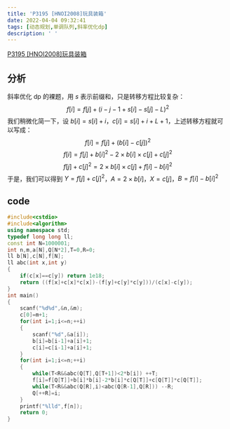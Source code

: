```yaml
---
title: 'P3195 [HNOI2008]玩具装箱'
date: 2022-04-04 09:32:41
tags: [动态规划,单调队列,斜率优化dp]
description: ' '
---
```


[P3195 [HNOI2008]玩具装箱](https://www.luogu.com.cn/problem/P3195)
## 分析
斜率优化 dp 的裸题，用 $s$ 表示前缀和，只是转移方程比较复杂：
$$f[i]=f[j]+(i-j-1+s[i]-s[j]-L)^2$$
我们稍微化简一下，设 $b[i]=s[i]+i$，$c[i]=s[i]+i+L+1$，上述转移方程就可以写成：
$$f[i]=f[j]+(b[i]-c[j])^2$$
$$f[i]=f[j]+b[i]^2-2 \times b[i] \times c[j]+c[j]^2$$
$$f[j]+c[j]^2=2 \times b[i] \times c[j]+f[i]-b[i]^2$$
于是，我们可以得到 $Y=f[j]+c[j]^2$，$A=2 \times b[i]$，$X=c[j]$，$B=f[i]-b[i]^2$
## code
```cpp
#include<cstdio>
#include<algorithm>
using namespace std;
typedef long long ll;
const int N=1000001;
int n,m,a[N],Q[N*2],T=0,R=0;
ll b[N],c[N],f[N];
ll abc(int x,int y)
{
    if(c[x]==c[y]) return 1e18;
    return ((f[x]+c[x]*c[x])-(f[y]+c[y]*c[y]))/(c[x]-c[y]);
}
int main()
{
    scanf("%d%d",&n,&m);
    c[0]=m+1;
    for(int i=1;i<=n;++i)
    {
        scanf("%d",&a[i]);
        b[i]=b[i-1]+a[i]+1;
        c[i]=c[i-1]+a[i]+1;
    }
    for(int i=1;i<=n;++i)
    {
        while(T<R&&abc(Q[T],Q[T+1])<2*b[i]) ++T;
        f[i]=f[Q[T]]+b[i]*b[i]-2*b[i]*c[Q[T]]+c[Q[T]]*c[Q[T]];
        while(T<R&&abc(Q[R],i)<abc(Q[R-1],Q[R])) --R;
        Q[++R]=i;
    }
    printf("%lld",f[n]);
    return 0;
}
```